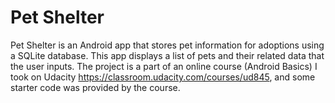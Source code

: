 Pet Shelter
===================================

Pet Shelter is an Android app that stores pet information for adoptions using a SQLite database. This app displays a list of pets and their related data that the user inputs. The project is a part of an online course (Android Basics) I took on Udacity https://classroom.udacity.com/courses/ud845, and some starter code was provided by the course.
